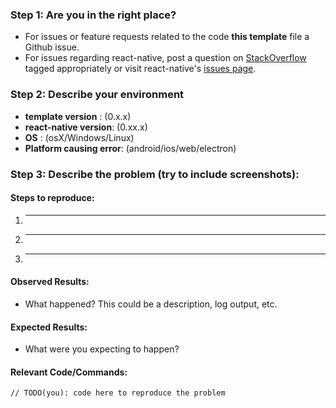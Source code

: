 ### Step 1: Are you in the right place?

  * For issues or feature requests related to the code **this template** file a Github issue.
  * For issues regarding react-native, post a question on [StackOverflow](http://stackoverflow.com/) tagged appropriately or visit react-native's [issues page](https://github.com/facebook/react-native/issues).

### Step 2: Describe your environment

  * **template version** : (0.x.x)
  * **react-native version**: (0.xx.x)
  * **OS** : (osX/Windows/Linux)
  * **Platform causing error**: (android/ios/web/electron)
  
### Step 3: Describe the problem (try to include screenshots):

#### Steps to reproduce:

  1. _____
  2. _____
  3. _____
  
#### Observed Results:

  * What happened?  This could be a description, log output, etc.
  
#### Expected Results:

  * What were you expecting to happen?
  
#### Relevant Code/Commands:

  ```
  // TODO(you): code here to reproduce the problem
  ```